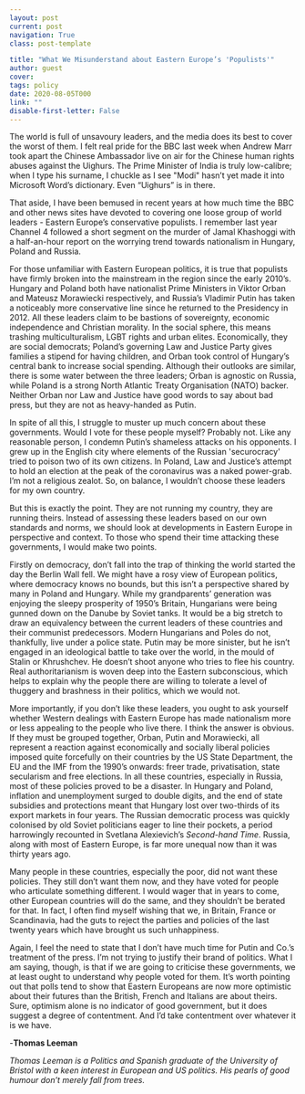 ```yaml
---
layout: post
current: post
navigation: True
class: post-template

title: "What We Misunderstand about Eastern Europe’s 'Populists'"
author: guest
cover:
tags: policy
date: 2020-08-05T000
link: ""
disable-first-letter: False
---
```

The world is full of unsavoury leaders, and the media does its best to cover the worst of them. I felt real pride for the BBC last week when Andrew Marr took apart the Chinese Ambassador live on air for the Chinese human rights abuses against the Uighurs. The Prime Minister of India is truly low-calibre; when I type his surname, I chuckle as I see "Modi" hasn’t yet made it into Microsoft Word’s dictionary. Even “Uighurs” is in there.

That aside, I have been bemused in recent years at how much time the BBC and other news sites have devoted to covering one loose group of world leaders - Eastern Europe’s conservative populists. I remember last year Channel 4 followed a short segment on the murder of Jamal Khashoggi with a half-an-hour report on the worrying trend towards nationalism in Hungary, Poland and Russia.

For those unfamiliar with Eastern European politics, it is true that populists have firmly broken into the mainstream in the region since the early 2010’s. Hungary and Poland both have nationalist Prime Ministers in Viktor Orban and Mateusz Morawiecki respectively, and Russia’s Vladimir Putin has taken a noticeably more conservative line since he returned to the Presidency in 2012. All these leaders claim to be bastions of sovereignty, economic independence and Christian morality. In the social sphere, this means trashing multiculturalism, LGBT rights and urban elites. Economically, they are social democrats; Poland’s governing Law and Justice Party gives families a stipend for having children, and Orban took control of Hungary’s central bank to increase social spending. Although their outlooks are similar, there is some water between the three leaders; Orban is agnostic on Russia, while Poland is a strong North Atlantic Treaty Organisation (NATO) backer. Neither Orban nor Law and Justice have good words to say about bad press, but they are not as heavy-handed as Putin.

In spite of all this, I struggle to muster up much concern about these governments. Would I vote for these people myself? Probably not. Like any reasonable person, I condemn Putin’s shameless attacks on his opponents. I grew up in the English city where elements of the Russian 'securocracy' tried to poison two of its own citizens. In Poland, Law and Justice’s attempt to hold an election at the peak of the coronavirus was a naked power-grab. I’m not a religious zealot. So, on balance, I wouldn’t choose these leaders for my own country.

But this is exactly the point. They are not running my country, they are running theirs. Instead of assessing these leaders based on our own standards and norms, we should look at developments in Eastern Europe in perspective and context. To those who spend their time attacking these governments, I would make two points.

Firstly on democracy, don’t fall into the trap of thinking the world started the day the Berlin Wall fell. We might have a rosy view of European politics, where democracy knows no bounds, but this isn’t a perspective shared by many in Poland and Hungary. While my grandparents’ generation was enjoying the sleepy prosperity of 1950’s Britain, Hungarians were being gunned down on the Danube by Soviet tanks. It would be a big stretch to draw an equivalency between the current leaders of these countries and their communist predecessors. Modern Hungarians and Poles do not, thankfully, live under a police state. Putin may be more sinister, but he isn’t engaged in an ideological battle to take over the world, in the mould of Stalin or Khrushchev. He doesn’t shoot anyone who tries to flee his country. Real authoritarianism is woven deep into the Eastern subconscious, which helps to explain why the people there are willing to tolerate a level of thuggery and brashness in their politics, which we would not.

More importantly, if you don’t like these leaders, you ought to ask yourself whether Western dealings with Eastern Europe has made nationalism more or less appealing to the people who live there. I think the answer is obvious. If they must be grouped together, Orban, Putin and Morawiecki, all represent a reaction against economically and socially liberal policies imposed quite forcefully on their countries by the US State Department, the EU and the IMF from the 1990’s onwards: freer trade, privatisation, state secularism and free elections. In all these countries, especially in Russia, most of these policies proved to be a disaster. In Hungary and Poland, inflation and unemployment surged to double digits, and the end of state subsidies and protections meant that Hungary lost over two-thirds of its export markets in four years. The Russian democratic process was quickly colonised by old Soviet politicians eager to line their pockets, a period harrowingly recounted in Svetlana Alexievich’s *Second-hand Time*. Russia, along with most of Eastern Europe, is far more unequal now than it was thirty years ago.

Many people in these countries, especially the poor, did not want these policies. They still don’t want them now, and they have voted for people who articulate something different. I would wager that in years to come, other European countries will do the same, and they shouldn’t be berated for that. In fact, I often find myself wishing that we, in Britain, France or Scandinavia, had the guts to reject the parties and policies of the last twenty years which have brought us such unhappiness.

Again, I feel the need to state that I don’t have much time for Putin and Co.’s treatment of the press. I’m not trying to justify their brand of politics. What I am saying, though, is that if we are going to criticise these governments, we at least ought to understand why people voted for them. It’s worth pointing out that polls tend to show that Eastern Europeans are now more optimistic about their futures than the British, French and Italians are about theirs. Sure, optimism alone is no indicator of good government, but it does suggest a degree of contentment. And I’d take contentment over whatever it is we have.

-**Thomas Leeman**

*Thomas Leeman is a Politics and Spanish graduate of the University of Bristol with a keen interest in European and US politics. His pearls of good humour don’t merely fall from trees.*
